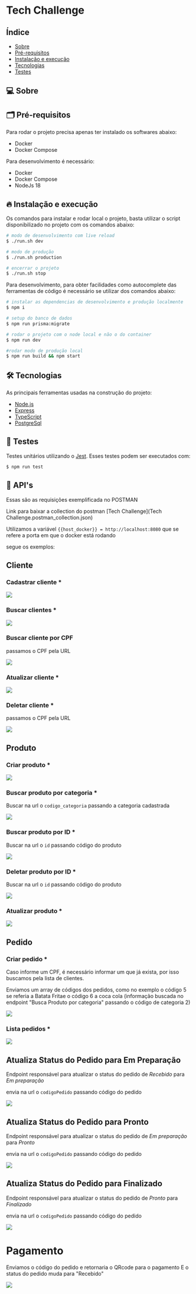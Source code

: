 # Tech Challenge

## Índice
- [Sobre](#-sobre)
- [Pré-requisitos](#-pré-requisitos)
- [Instalação e execução](#-instalação-e-execução)
- [Tecnologias](#-tecnologias)
- [Testes](#-testes)

## 💻 Sobre


## 🗂 Pré-requisitos
Para rodar o projeto precisa apenas ter instalado os softwares abaixo:
* Docker
* Docker Compose

Para desenvolvimento é necessário:
* Docker
* Docker Compose
* NodeJs 18

## 🔥 Instalação e execução
Os comandos para instalar e rodar local o projeto, basta utilizar o script disponibilizado no projeto com os comandos abaixo:
```bash
# modo de desenvolvimento com live reload
$ ./run.sh dev

# modo de produção
$ ./run.sh production

# encerrar o projeto
$ ./run.sh stop
```

Para desenvolvimento, para obter facilidades como autocomplete das ferramentas de código é necessário se utilizar dos comandos abaixo:
```bash
# instalar as dependencias de desenvolvimento e produção localmente
$ npm i

# setup do banco de dados
$ npm run prisma:migrate

# rodar o projeto com o node local e não o do container
$ npm run dev

#rodar modo de produção local
$ npm run build && npm start
```

## 🛠 Tecnologias
As principais ferramentas usadas na construção do projeto:
- [Node.js](https://nodejs.org/en/)
- [Express](https://expressjs.com/)
- [TypeScript](https://www.typescriptlang.org/)
- [PostgreSql](https://www.postgresql.org)

## 🧪 Testes
Testes unitários utilizando o [Jest](https://jestjs.io/pt-BR/). Esses testes podem ser executados com:
```bash
$ npm run test
```

## 🚀 API's
Essas são as requisições exemplificada no POSTMAN

Link para baixar a collection do postman [Tech Challenge](Tech Challenge.postman_collection.json)

Utilizamos a variável ```{{host_docker}} = http://localhost:8080``` que se refere a porta em que o docker está rodando

segue os exemplos:

## Cliente
### Cadastrar cliente *
![](https://i.imgur.com/8olwswZ.gif)

### Buscar clientes *
![](https://i.imgur.com/Ija8VQq.gif)

### Buscar cliente por CPF
passamos o CPF pela URL

![](https://i.imgur.com/6uX7tm3.gif)

### Atualizar cliente *
![](https://i.imgur.com/oMjOePo.gif)

### Deletar cliente *
passamos o CPF pela URL

![](https://i.imgur.com/OBh9IOC.gif)

## Produto

### Criar produto *

![](https://i.imgur.com/tlIQdN3.gif)

### Buscar produto por categoria *

Buscar na url o ```codigo_categoria``` passando a categoria cadastrada

![](https://i.imgur.com/dhyA9Kk.gif)

### Buscar produto por ID *

Buscar na url o ```id``` passando código do produto

![](https://i.imgur.com/iGAXjHl.gif)

### Deletar produto por ID *

Buscar na url o ```id``` passando código do produto

![](https://i.imgur.com/7Fwutv7.gif)


### Atualizar produto *

![](https://i.imgur.com/5uyiAuW.gif)


## Pedido

### Criar pedido *

Caso informe um CPF, é necessário informar um que já exista, por isso buscamos pela lista de clientes.

Enviamos um array de códigos dos pedidos, como no exemplo o código 5 se referia a Batata Fritae o código 6 a coca cola (informação buscada no endpoint "Busca Produto por categoria" passando o código de categoria 2)

![](https://i.imgur.com/qFptW11.gif)

### Lista pedidos *

![](https://i.imgur.com/ydB9egq.gif)

## Atualiza Status do Pedido para Em Preparação

Endpoint responsável para atualizar o status do pedido de _Recebido_ para _Em preparação_

envia na url o ```codigoPedido``` passando código do pedido

![](https://i.imgur.com/FGt9SDT.gif)


## Atualiza Status do Pedido para Pronto

Endpoint responsável para atualizar o status do pedido de _Em preparação_ para _Pronto_

envia na url o ```codigoPedido``` passando código do pedido

![](https://i.imgur.com/FFEinzc.gif)


## Atualiza Status do Pedido para Finalizado

Endpoint responsável para atualizar o status do pedido de _Pronto_ para _Finalizado_

envia na url o ```codigoPedido``` passando código do pedido

![](https://i.imgur.com/qj2HSm5.gif)


# Pagamento

Enviamos o código do pedido e retornaria o QRcode para o pagamento
E o status do pedido muda para "Recebido"

![](https://i.imgur.com/bG8Efc7.gif)
